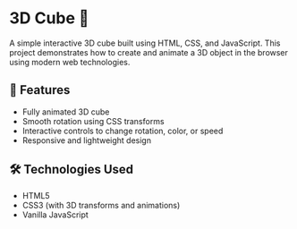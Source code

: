 # 3D Cube 🎲

A simple interactive 3D cube built using HTML, CSS, and JavaScript. This project demonstrates how to create and animate a 3D object in the browser using modern web technologies.

## 🚀 Features

- Fully animated 3D cube
- Smooth rotation using CSS transforms
- Interactive controls to change rotation, color, or speed 
- Responsive and lightweight design

## 🛠️ Technologies Used

- HTML5
- CSS3 (with 3D transforms and animations)
- Vanilla JavaScript
